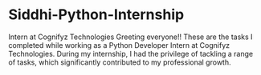 # Siddhi-Python-Internship
Intern at Cognifyz Technologies
Greeting everyone!! 
  These are the tasks I completed while working as a Python Developer Intern at Cognifyz Technologies. During my internship, I had the privilege of tackling a range of tasks, which significantly contributed to my professional growth. 
